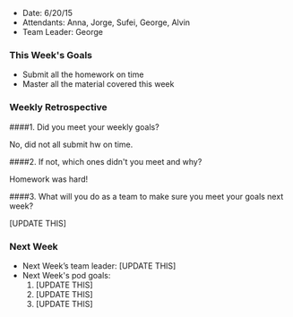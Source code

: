 * Date: 6/20/15
* Attendants: Anna, Jorge, Sufei, George, Alvin
* Team Leader: George

### This Week's Goals

* Submit all the homework on time
* Master all the material covered this week

### Weekly Retrospective

####1. Did you meet your weekly goals?

No, did not all submit hw on time.

####2. If not, which ones didn't you meet and why?

Homework was hard!

####3. What will you do as a team to make sure you meet your goals next week?

[UPDATE THIS]

### Next Week

* Next Week’s team leader: [UPDATE THIS]
* Next Week's pod goals:
  1. [UPDATE THIS]
  2. [UPDATE THIS]
  3. [UPDATE THIS]
